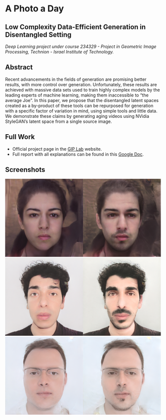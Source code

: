 # A Photo a Day
## Low Complexity Data-Efficient Generation in Disentangled Setting
*Deep Learning project under course 234329 - Project in Geometric Image Processing, Technion - Israel Institute of Technology.*

## Abstract
Recent advancements in the fields of generation are promising better results, with more control over generation. Unfortunately, these results are achieved with massive data sets used to train highly complex models by the leading experts of machine learning, making them inaccessible to “the average Joe”. In this paper, we propose that the disentangled latent spaces created as a by-product of these tools can be repurposed for generation with a specific factor of variation in mind, using simple tools and little data. We demonstrate these claims by generating aging videos using NVidia StyleGAN’s latent space from a single source image.

## Full Work
- Official project page in the [GIP Lab](http://gip.cs.technion.ac.il/index.html) website.
- Full report with all explanations can be found in this [Google Doc](https://docs.google.com/document/d/1DC6SfjVyKHy0BKeRXRJV06X712L1GD0OMMX9OSS-u2E/edit?usp=sharing).

## Screenshots
![Internal](Screenshots/Internal_res.png)
![Jacob](Screenshots/Jacob_res.png)
![Shavit](Screenshots/Shavit_res.png)
